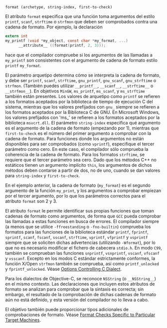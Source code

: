 `format (archetype, string-index, first-to-check)`[](https://gcc.gnu.org/onlinedocs/gcc/Common-Function-Attributes.html#index-format-function-attribute)

El atributo `format` especifica que una función toma argumentos del estilo `printf`, `scanf`, `strftime` o `strfmon` que deben ser comprobados contra una cadena de formato. Por ejemplo, la declaración

```c
extern int
my_printf (void *my_object, const char *my_format, ...)
      __attribute__ ((format(printf, 2, 3)));
```

hace que el compilador compruebe si los argumentos de las llamadas a `my_printf` son consistentes con el argumento de cadena de formato estilo `printf` `my_format`.

El parámetro arquetipo determina cómo se interpreta la cadena de formato, y debe ser `printf`, `scanf`, `strftime`, `gnu_printf`, `gnu_scanf`, `gnu_strftime` o `strfmon`. (También puedes utilizar `__printf__`, `__scanf__`, `__strftime__` o `__strfmon__`). En objetivos ``MinGW``, `ms_printf`, `ms_scanf`, y `ms_strftime` también están presentes. Los valores de arquetipo como `printf` se refieren a los formatos aceptados por la biblioteca de tiempo de ejecución C del sistema, mientras que los valores prefijados con `gnu_` siempre se refieren a los formatos aceptados por la Biblioteca C de GNU. En Microsoft Windows, los valores prefijados con 'ms_' se refieren a los formatos aceptados por la biblioteca ``msvcrt.dll``. El parámetro ``string-index`` especifica qué argumento es el argumento de la cadena de formato (empezando por 1), mientras que ``first-to-check`` es el número del primer argumento a comprobar con la cadena de formato. Para funciones donde los argumentos no están disponibles para ser comprobados (como `vprintf`), especifique el tercer parámetro como cero. En este caso, el compilador sólo comprueba la coherencia de la cadena de formato. Para los formatos `strftime`, se requiere que el tercer parámetro sea cero. Dado que los métodos C++ no estáticos tienen un argumento implícito `this`, los argumentos de dichos métodos deben contarse a partir de dos, no de uno, cuando se dan valores para ``string-index`` y ``first-to-check``.

En el ejemplo anterior, la cadena de formato (`my_format`) es el segundo argumento de la función `my_print`, y los argumentos a comprobar empiezan por el tercer argumento, por lo que los parámetros correctos para el atributo ``format`` son 2 y 3.

El atributo `format` le permite identificar sus propias funciones que toman cadenas de formato como argumentos, de forma que ``GCC`` pueda comprobar las llamadas a estas funciones en busca de errores. El compilador siempre (a menos que se utilice ``-ffreestanding`` o ``-fno-builtin``) comprueba los formatos para las funciones de la biblioteca estándar `printf`, `fprintf`, `sprintf`, `scanf`, `fscanf`, `sscanf`, `strftime`, `vprintf`, `vfprintf` y `vsprintf` siempre que se soliciten dichas advertencias (utilizando ``-Wformat``), por lo que no es necesario modificar el fichero de cabecera ``stdio.h``. En modo ``C99``, también se comprueban las funciones `snprintf`, `vsnprintf`, `vscanf`, `vfscanf` y `vsscanf`. Excepto en los modos C estándar estrictamente conformes, la función X/Open `strfmon` también se comprueba, así como `printf_unlocked` y `fprintf_unlocked`. Véase [Options Controlling C Dialect](https://gcc.gnu.org/onlinedocs/gcc/C-Dialect-Options.html).

Para los dialectos de Objective-C, se reconoce `NSString` (o `__NSString__`) en el mismo contexto. Las declaraciones que incluyen estos atributos de formato se analizan para comprobar que la sintaxis es correcta; sin embargo, el resultado de la comprobación de dichas cadenas de formato aún no está definido, y esta versión del compilador no lo lleva a cabo.

El objetivo también puede proporcionar tipos adicionales de comprobaciones de formato. Véase [Format Checks Specific to Particular Target Machines](https://gcc.gnu.org/onlinedocs/gcc/Target-Format-Checks.html).